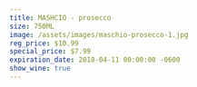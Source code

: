 ```yaml
---
title: MASHCIO - prosecco
size: 750ML
image: /assets/images/maschio-prosecco-1.jpg
reg_price: $10.99
special_price: $7.99
expiration_date: 2018-04-11 00:00:00 -0600
show_wine: true
---
```


